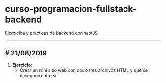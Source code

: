 # curso-programacion-fullstack-backend
Ejercicios y practicas de backend con nestJS

***

## \# 21/08/2019

1. **Ejercicio:**
    - Crear un mini sitio web con dos o tres archivos HTML y que se naveguen entre sí.
